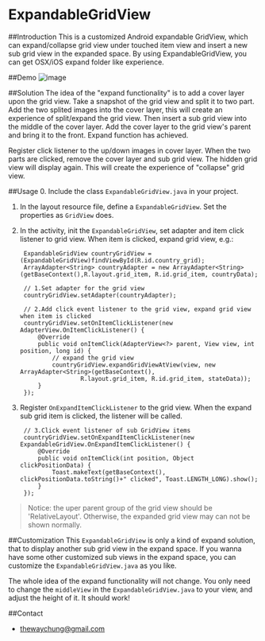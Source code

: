 # ExpandableGridView

##Introduction
This is a customized Android expandable GridView, which can expand/collapse grid view under touched item view and insert a new sub grid view in the expanded space. By using ExpandableGridView, you can get OSX/iOS expand folder like experience.

##Demo
![image](demo/image/expandablegridview-demo.gif)

##Solution
The idea of the "expand functionality" is to add a cover layer upon the grid view. Take a snapshot of the grid view and split it to two part. Add the two splited images into the cover layer, this will create an experience of split/expand the grid view. Then insert a sub grid view into the middle of the cover layer. Add the cover layer to the grid view's parent and bring it to the front. Expand function has achieved.

Register click listener to the up/down images in cover layer. When the two parts are clicked, remove the cover layer and sub grid view. The hidden grid view will display again. This will create the experience of "collapse" grid view.

##Usage
0. Include the class `ExpandableGridView.java` in your project.
1. In the layout resource file, define a `ExpandableGridView`. Set the properties as `GridView` does.
2. In the activity, init the `ExpandableGridView`, set adapter and item click listener to grid view. When item is clicked, expand grid view, e.g.:

        ExpandableGridView countryGridView = (ExpandableGridView)findViewById(R.id.country_grid);
        ArrayAdapter<String> countryAdapter = new ArrayAdapter<String>(getBaseContext(),R.layout.grid_item, R.id.grid_item, countryData);
        
        // 1.Set adapter for the grid view
        countryGridView.setAdapter(countryAdapter);
        
        // 2.Add click event listener to the grid view, expand grid view when item is clicked
        countryGridView.setOnItemClickListener(new AdapterView.OnItemClickListener() {
            @Override
            public void onItemClick(AdapterView<?> parent, View view, int position, long id) {
                // expand the grid view
                countryGridView.expandGridViewAtView(view, new ArrayAdapter<String>(getBaseContext(),
                        R.layout.grid_item, R.id.grid_item, stateData));
            }
        });

3. Register `OnExpandItemClickListener` to the grid view. When the expand sub grid item is clicked, the listener will be called.

        // 3.Click event listener of sub GridView items
        countryGridView.setOnExpandItemClickListener(new ExpandableGridView.OnExpandItemClickListener() {
            @Override
            public void onItemClick(int position, Object clickPositionData) {
                Toast.makeText(getBaseContext(), clickPositionData.toString()+" clicked", Toast.LENGTH_LONG).show();
            }
        });
        
>Notice: the uper parent group of the grid view should be 'RelativeLayout'. Otherwise, the expanded grid view may can not be shown normally.

##Customization
This `ExpandableGridView` is only a kind of expand solution, that to display another sub grid view in the expand space. If you wanna have some other customized sub views in the expand space, you can customize the `ExpandableGridView.java` as you like.

The whole idea of the expand functionality will not change. You only need to change the `middleView` in the `ExpandableGridView.java` to your view, and adjust the height of it. It should work!

##Contact

- [thewaychung@gmail.com](mailto:thewaychung@gmail.com)
